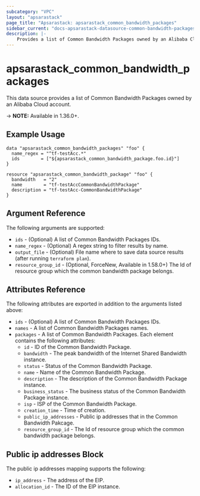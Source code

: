 ```yaml
---
subcategory: "VPC"
layout: "apsarastack"
page_title: "Apsarastack: apsarastack_common_bandwidth_packages"
sidebar_current: "docs-apsarastack-datasource-common-bandwidth-packages"
description: |-
    Provides a list of Common Bandwidth Packages owned by an Alibaba Cloud account.
---
```


# apsarastack\_common\_bandwidth\_packages

This data source provides a list of Common Bandwidth Packages owned by an Alibaba Cloud account.

-> **NOTE:** Available in 1.36.0+.

## Example Usage

```
data "apsarastack_common_bandwidth_packages" "foo" {
  name_regex = "^tf-testAcc.*"
  ids        = ["${apsarastack_common_bandwidth_package.foo.id}"]
}

resource "apsarastack_common_bandwidth_package" "foo" {
  bandwidth   = "2"
  name        = "tf-testAccCommonBandwidthPackage"
  description = "tf-testAcc-CommonBandwidthPackage"
}
```

## Argument Reference

The following arguments are supported:

* `ids` - (Optional) A list of Common Bandwidth Packages IDs.
* `name_regex` - (Optional) A regex string to filter results by name.
* `output_file` - (Optional) File name where to save data source results (after running `terraform plan`).
* `resource_group_id` - (Optional, ForceNew, Available in 1.58.0+) The Id of resource group which the common bandwidth package belongs.

## Attributes Reference

The following attributes are exported in addition to the arguments listed above:

* `ids` - (Optional) A list of Common Bandwidth Packages IDs.
* `names` - A list of Common Bandwidth Packages names.
* `packages` - A list of Common Bandwidth Packages. Each element contains the following attributes:
  * `id` - ID of the Common Bandwidth Package.
  * `bandwidth` - The peak bandwidth of the Internet Shared Bandwidth instance.
  * `status` - Status of the Common Bandwidth Package.
  * `name` - Name of the Common Bandwidth Package.
  * `description` - The description of the Common Bandwidth Package instance.
  * `business_status` - The business status of the Common Bandwidth Package instance.
  * `isp` - ISP of the Common Bandwidth Package.
  * `creation_time` - Time of creation.
  * `public_ip_addresses` - Public ip addresses that in the Common Bandwidth Pakcage.
  * `resource_group_id` - The Id of resource group which the common bandwidth package belongs.
## Public ip addresses Block
  
  The public ip addresses mapping supports the following:
  
  * `ip_address`   - The address of the EIP.
  * `allocation_id` - The ID of the EIP instance.
